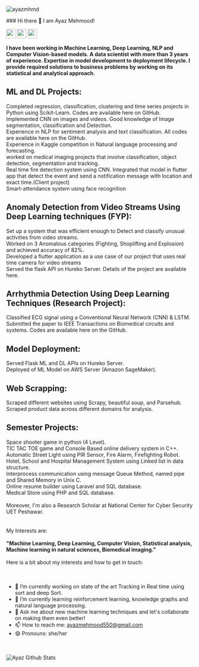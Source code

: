 <p align="left"> <img src="https://komarev.com/ghpvc/?username=Ayazmhmd" alt="ayazmhmd" /> </p>
### Hi there 👋 I am Ayaz Mehmood!
<p><a href="https://www.linkedin.com/in/ayaz-mehmood-5b941219a/"><img src="https://img.shields.io/badge/linkedin-%230077B5.svg?&style=for-the-badge&logo=linkedin&logoColor=white" height=25></a> <a href="https://mail.google.com/mail/u/?authuser=ayazmehmood550@gmail.com"><img src="https://img.shields.io/badge/Gmail-D14836?style=for-the-badge&logo=gmail&logoColor=white" height=25></a> <a href="https://twitter.com/ayzMehmood"><img src="https://img.shields.io/badge/twitter-%231DA1F2.svg?&style=for-the-badge&logo=twitter&logoColor=white" height=25></a> </p>

<b>
I have been working in Machine Learning, Deep Learning, NLP and Computer Vision-based models. A data scientist with more than 3 years of experience. Expertise in model development to deployment lifecycle. I provide required solutions to business problems by working on its statistical and analytical approach. </b>
</br>

<h2><b>ML and DL Projects:</b></h2>
Completed regression, classification, clustering and time series projects in Python using Scikit-Learn. Codes are 
available here on GitHub.<br>
Implemented CNN on images and videos. Good knowledge of Image segmentation, classification and Detection.<br>
Experience in NLP for sentiment analysis and text classification. All codes are available here on the GitHub. <br>
Experience in Kaggle competition in Natural language processing and forecasting. <br>
worked on medical imaging projects that involve classification, object  detection, segmentation and tracking.<br>
Real time fire detection system using CNN. Integrated that model in flutter app that detect the event and send a notification message with location and exact time.(Client project)<br>
Smart-attendance system using face recognition <br>
<h2><b>Anomaly Detection from Video Streams Using Deep Learning techniques (FYP): </b></h2>
Set up a system that was efficient enough to Detect and classify unusual activities from video streams.</br>
Worked on 3 Anomalous categories (Fighting, Shoplifting and Explosion) and achieved accuracy of 82%. </br>
Developed a flutter application as a use case of our project that uses real time camera for video streams</br>
Served the flask API on Hureko Server. Details of the project are available here.</br>
<h2><b>Arrhythmia Detection Using Deep Learning Techniques (Research Project):</b></h2>
Classified ECG signal using a Conventional Neural Network (CNN) & LSTM.</br>
Submitted the paper to IEEE Transactions on Biomedical circuits and systems. Codes are available here on the GitHub.</br>
<h2><b>Model Deployment:</b></h2>
Served Flask ML and DL APIs on Hureko Server. </br>
Deployed of ML Model on AWS Server (Amazon SageMaker).</br>
<h2><b>Web Scrapping:</b></h2>
Scraped different websites using Scrapy, beautiful soup, and Parsehub. </br>
Scraped product data across different domains for analysis.</br>
<h2><b>Semester Projects:</b></h2>
Space shooter game in python (4 Level).<br>
TIC TAC TOE game and Console Based online delivery system in C++.<br>
Automatic Street Light using PIR Sensor, Fire Alarm, Firefighting Robot. <br>
Hotel, School and Hospital Management System using Linked list in data structure. <br>
Interprocess communication using message Queue Method, named pipe and Shared Memory in Unix C.<br>
Online resume builder using Laravel and SQL database.<br>
Medical Store using PHP and SQL database.<br>
<br>
Moreover, I'm also a Research Scholar at National Center for Cyber Security UET Peshawar.
</br>
<br></br>
My Interests are:
<br></br>
<b>
"Machine Learning, Deep Learning, Computer Vision, Statistical analysis, Machine learning in natural sciences, Biomedical imaging."
  </b>
</br>
<br>
Here is a bit about my interests and how to get in touch:
</br>
<br></br>


- 🔭 I’m currently working on state of the art Tracking in Real time using sort and deep Sort.
- 🌱 I’m currently learning reinforcement learning, knowledge graphs and natural language processing.
- 💬 Ask me about new machine learning techniques and let's collaborate on making them even better!
- 📫 How to reach me: ayazmehmood550@gmail.com
- 😄 Pronouns: she/her

<br></br>
![Ayaz Github Stats](https://github-readme-stats.vercel.app/api?username=ayazmhmd&show_icons=true&title_color=fff&icon_color=79ff97&text_color=9f9f9f&bg_color=151515)
